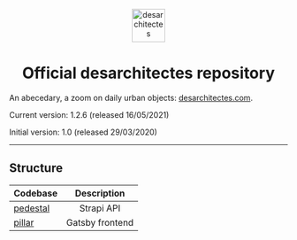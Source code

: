 <!-- markdownlint-disable no-inline-html -->
<p align="center">
  <a href="https://www.desarchitectes.com">
    <img alt="desarchitectes" src="https://www.desarchitectes.com/d_favicon.png" width="60" />
  </a>
</p>
<h1 align="center">
  Official desarchitectes repository
</h1>

An abecedary, a zoom on daily urban objects: [desarchitectes.com](https://desarchitectes.com).

Current version: 1.2.6 (released 16/05/2021)

Initial version: 1.0 (released 29/03/2020)

---

## Structure

| Codebase             |   Description   |
| :------------------- | :-------------: |
| [pedestal](pedestal) |   Strapi API    |
| [pillar](pillar)     | Gatsby frontend |
